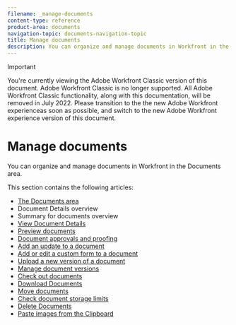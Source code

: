 ```yaml
---
filename: _manage-documents
content-type: reference
product-area: documents
navigation-topic: documents-navigation-topic
title: Manage documents
description: You can organize and manage documents in Workfront in the Documents area.
---
```


>[!IMPORTANT]
>
>You're currently viewing the Adobe Workfront Classic version of this document. Adobe Workfront Classic is no longer supported. All Adobe Workfront Classic functionality, along with this documentation, will be removed in July 2022. Please transition to the the new Adobe Workfront experienceas soon as possible, and switch to the new Adobe Workfront experience version of this document.

# Manage documents

You can organize and manage documents in Workfront in the Documents area.

This section contains the following articles:​

* [The Documents area](../../documents/managing-documents/documents-area.md) 
* Document Details overview
* Summary for documents overview
* [View Document Details](../../documents/managing-documents/view-document-details.md) 
* [Preview documents](../../documents/managing-documents/preview-documents.md) 
* [Document approvals and proofing](../../documents/managing-documents/document-approvals-and-proofing.md) 
* [Add an update to a document](../../documents/managing-documents/add-update-documents.md) 
* [Add or edit a custom form to a document](../../documents/managing-documents/add-custom-form-documents.md) 
* [Upload a new version of a document](../../documents/managing-documents/upload-new-document-version.md) 
* [Manage document versions](../../documents/managing-documents/manage-document-versions.md) 
* [Check out documents](../../documents/managing-documents/check-out-documents.md) 
* [Download Documents](../../documents/managing-documents/download-documents.md) 
* [Move documents](../../documents/managing-documents/move-documents.md) 
* [Check document storage limits](../../documents/managing-documents/check-document-storage.md) 
* [Delete Documents](../../documents/managing-documents/delete-documents.md) 
* [Paste images from the Clipboard](../../documents/managing-documents/paste-image-clipboard.md)

